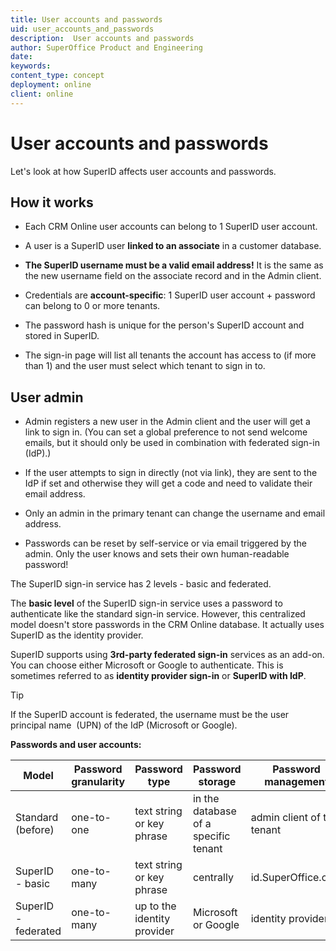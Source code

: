 ```yaml
---
title: User accounts and passwords
uid: user_accounts_and_passwords
description:  User accounts and passwords
author: SuperOffice Product and Engineering
date:
keywords:
content_type: concept
deployment: online
client: online
---
```


# User accounts and passwords

Let's look at how SuperID affects user accounts and passwords.

## How it works

* Each CRM Online user accounts can belong to 1 SuperID user account.

* A user is a SuperID user **linked to an associate** in a customer database.

* **The SuperID username must be a valid email address!** It is the same as the new username field on the associate record and in the Admin client.

* Credentials are **account-specific**: 1 SuperID user account + password can belong to 0 or more tenants.

* The password hash is unique for the person's SuperID account and stored in SuperID.

* The sign-in page will list all tenants the account has access to (if more than 1) and the user must select which tenant to sign in to.

## User admin

* Admin registers a new user in the Admin client and the user will get a link to sign in. (You can set a global preference to not send welcome emails, but it should only be used in combination with federated sign-in (IdP).)

* If the user attempts to sign in directly (not via link), they are sent to the IdP if set and otherwise they will get a code and need to validate their email address.

* Only an admin in the primary tenant can change the username and email address.

* Passwords can be reset by self-service or via email triggered by the admin. Only the user knows and sets their own human-readable password!

The SuperID sign-in service has 2 levels - basic and federated.

The **basic level** of the SuperID sign-in service uses a password to authenticate like the standard sign-in service. However, this centralized model doesn't store passwords in the CRM Online database. It actually uses SuperID as the identity provider.

SuperID supports using **3rd-party federated sign-in** services as an add-on. You can choose either Microsoft or Google to authenticate. This is sometimes referred to as **identity provider sign-in** or **SuperID with IdP**.

> [!TIP]
> If the SuperID account is federated, the username must be the user principal name  (UPN) of the IdP (Microsoft or Google).

**Passwords and user accounts:**

| Model | Password granularity | Password type | Password storage | Password management | Authentication |
|-----------|-------------|-----------|-------------|-----------|-------------|
| Standard (before) | one-to-one | text string or key phrase | in the database of a specific tenant | admin client of the tenant | email address or username + password for 1 specific tenant |
| SuperID - basic | one-to-many | text string or key phrase | centrally | id.SuperOffice.com | SuperID user account |
| SuperID - federated | one-to-many | up to the identity provider | Microsoft or Google | identity provider | Microsoft or Google account |
